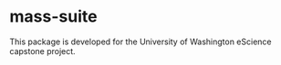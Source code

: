 # mass-suite

This package is developed for the University of Washington eScience capstone project.
